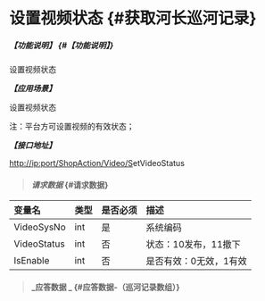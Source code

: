 # 设置视频状态 {#获取河长巡河记录}

##### _【功能说明】_ {#【功能说明】}

设置视频状态

_**【应用场景】**_

设置视频状态

注：平台方可设置视频的有效状态；

_**【接口地址】**_

[http://ip:port/ShopAction/Video/S](http://ip:port/HMQuery/PatrolRiver/GetPatrolRivers)etVideoStatus

> #### _请求数据_ {#请求数据}

| 变量名 | 类型 | 是否必须 | 描述 |
| :--- | :--- | :--- | :--- |
| VideoSysNo | int | 是 | 系统编码 |
| VideoStatus | int | 否 | 状态：10发布，11撤下 |
| IsEnable | int | 否 | 是否有效：0无效，1有效 |

> #### _应答数据 _ {#应答数据-（巡河记录数组）}



